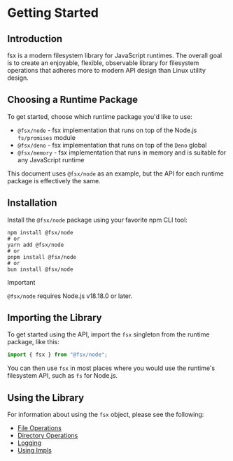 # Getting Started

## Introduction

fsx is a modern filesystem library for JavaScript runtimes. The overall goal is to create an enjoyable, flexible, observable library for filesystem operations that adheres more to modern API design than Linux utility design.

## Choosing a Runtime Package

To get started, choose which runtime package you'd like to use:

* `@fsx/node` - fsx implementation that runs on top of the Node.js `fs/promises` module
* `@fsx/deno` - fsx implementation that runs on top of the `Deno` global
* `@fsx/memory` - fsx implementation that runs in memory and is suitable for any JavaScript runtime

This document uses `@fsx/node` as an example, but the API for each runtime package is effectively the same.

## Installation

Install the `@fsx/node` package using your favorite npm CLI tool:

```shell
npm install @fsx/node
# or
yarn add @fsx/node
# or
pnpm install @fsx/node
# or 
bun install @fsx/node
```

> [!IMPORTANT]
> `@fsx/node` requires Node.js v18.18.0 or later.

## Importing the Library

To get started using the API, import the `fsx` singleton from the runtime package, like this:

```js
import { fsx } from "@fsx/node";
```

You can then use `fsx` in most places where you would use the runtime's filesystem API, such as `fs` for Node.js.

## Using the Library

For information about using the `fsx` object, please see the following:

* [File Operations](./file-operations.md)
* [Directory Operations](./directory-operations.md)
* [Logging](./logging.md)
* [Using Impls](./using-impls.md)
